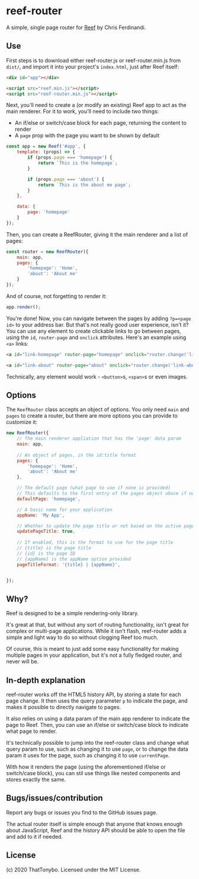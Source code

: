 # reef-router
A simple, single page router for [Reef](https://github.com/cferdinandi/reef) by Chris Ferdinandi.

## Use
First steps is to download either reef-router.js or reef-router.min.js from `dist/`, and import it into your project's `index.html`, just after Reef itself:
```html
<div id="app"></div>

<script src="reef.min.js"></script>
<script src="reef-router.min.js"></script>
```

Next, you'll need to create a (or modify an existing) Reef app to act as the main renderer. For it to work, you'll need to include two things:
* An if/else or switch/case block for each page, returning the content to render
* A `page` prop with the page you want to be shown by default
```js
const app = new Reef('#app', {
	template: (props) => {
		if (props.page === 'homepage') {
			return `This is the homepage`;
		}

		if (props.page === 'about') {
			return `This is the about me page`;
		}
	},

	data: {
		page: 'homepage'
	}
});
```

Then, you can create a ReefRouter, giving it the main renderer and a list of pages:
```js
const router = new ReefRouter({
	main: app,
	pages: {
		'homepage': 'Home',
		'about': 'About me'
	}
});
```

And of course, not forgetting to render it:
```js
app.render();
```

You're done! Now, you can navigate between the pages by adding `?p=<page id>` to your address bar. But that's not really good user experience, isn't it? You can use any element to create clickable links to go between pages, using the `id`, `router-page` and `onclick` attributes. Here's an example using `<a>` links:
```html
<a id="link-homepage" router-page="homepage" onclick="router.change('link-homepage');">Home</a>

<a id="link-about" router-page="about" onclick="router.change('link-about');">About me</a>
```
Technically, any element would work - `<button>`s, `<span>`s or even images.

## Options
The `ReefRouter` class accepts an object of options. You only need `main` and `pages` to create a router, but there are more options you can provide to customize it:
```js
new ReefRouter({
    // The main renderer appliation that has the 'page' data param
    main: app,
    
    // An object of pages, in the id:title format
	pages: {
		'homepage': 'Home',
		'about': 'About me'
    },

    // The default page (what page to use if none is provided)
    // This defaults to the first entry of the pages object above if none is provided
    defaultPage: 'homepage',

    // A basic name for your application
    appName: 'My App',

    // Whether to update the page title or not based on the active page
    updatePageTitle: true,
    
    // If enabled, this is the format to use for the page title
    // {title} is the page title
    // {id} is the page ID
    // {appName} is the appName option provided
    pageTitleFormat: '{title} | {appName}',


});
```

## Why?
Reef is designed to be a simple rendering-only library.

It's great at that, but without any sort of routing functionality, isn't great for complex or multi-page applications. While it isn't flash, reef-router adds a simple and light way to do so without clogging Reef too much.

Of course, this is meant to just add some easy functionality for making multiple pages in your application, but it's not a fully fledged router, and never will be.

## In-depth explanation
reef-router works off the HTML5 history API, by storing a state for each page change. It then uses the query parameter `p` to indicate the page, and makes it possible to directly navigate to pages.

It also relies on using a data param of the main app renderer to indicate the page to Reef. Then, you can use an if/else or switch/case block to indicate what page to render.

It's technically possible to jump into the reef-router class and change what query param to use, such as changing it to use `page`, or to change the data param it uses for the page, such as changing it to use `currentPage`.

With how it renders the page (using the aforementioned if/else or switch/case block), you can stil use things like nested components and stores exactly the same.

## Bugs/issues/contribution
Report any bugs or issues you find to the GitHub issues page.

The actual router itself is simple enough that anyone that knows enough about JavaScript, Reef and the history API should be able to open the file and add to it if needed.

## License
(c) 2020 ThatTonybo. Licensed under the MIT License.